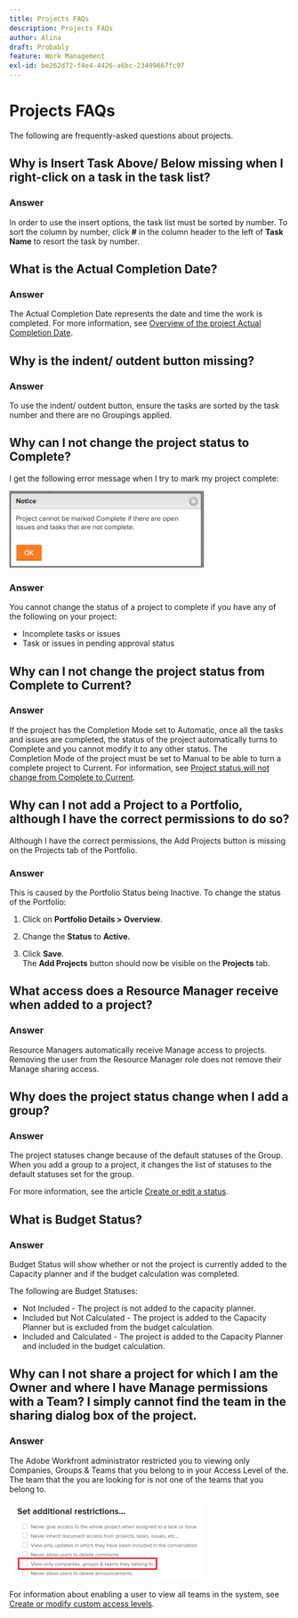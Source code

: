 ```yaml
---
title: Projects FAQs
description: Projects FAQs
author: Alina
draft: Probably
feature: Work Management
exl-id: be262d72-f4e4-4426-a6bc-23499667fc97
---
```

# Projects FAQs

The following are frequently-asked questions about projects.

## Why is Insert Task Above/ Below missing when I right-click on a task in the task list?

### Answer

In order to use the insert options, the task list must be sorted by number. To sort the column by number, click **#** in the column header to the left of **Task Name** to resort the task by number.

## What is the Actual Completion Date?

### Answer

The Actual Completion Date represents the date and time the work is completed. For more information, see [Overview of the project Actual Completion Date](../../../manage-work/projects/planning-a-project/project-actual-completion-date.md).

## Why is the indent/ outdent button missing?

### Answer

To use the indent/ outdent button, ensure the tasks are sorted by the task number and there are no Groupings applied.

## Why can I not change the project status to Complete?

I get the following error message when I try to mark my project complete:

![Project_FAQ_Complete_Error_message.png](assets/project-faq-complete-error-message-350x138.png)

### Answer

You cannot change the status of a project to complete if you have any of the following on your project:

* Incomplete tasks or issues
* Task or issues in pending approval status

## Why can I not change the project status from Complete to Current?

### Answer

If the project has the Completion Mode set to Automatic, once all the tasks and issues are completed, the status of the project automatically turns to Complete and you cannot modify it to any other status. The Completion&nbsp;Mode of the project must be set to Manual to be able to turn a complete project to Current. For information, see [Project status will not change from Complete to Current](../../../manage-work/projects/tips-tricks-and-troubleshooting/project-status-does-not-change-from-complete-to-current.md).

## Why can I not add a Project to a Portfolio, although I have the correct permissions to do so?

Although I have the correct permissions, the Add Projects button is missing on the Projects tab of the Portfolio.

### Answer

This is caused by the Portfolio Status being Inactive. To change the status of the Portfolio:

1. Click on **Portfolio Details > Overview**. 
1. Change the **Status** to **Active.**

1. Click **Save**.  
   The **Add Projects** button should now be visible on the **Projects** tab.

## What access does a Resource Manager receive when added to a project?

### Answer

Resource Managers automatically receive Manage access to projects. Removing the user from the Resource Manager role does not remove their Manage sharing access.

## Why does the project status change when I add a group?

### Answer

The project statuses change because of the default statuses of the Group. When you add a group to a project, it changes the list of statuses to the default statuses set for the group.

For more information, see the article [Create or edit a status](../../../administration-and-setup/customize-workfront/creating-custom-status-and-priority-labels/create-or-edit-a-status.md).

## What is Budget Status?

### Answer

Budget Status will show whether or not the project is currently added to the Capacity planner and if the budget calculation was completed.

The following are Budget Statuses:

* Not Included - The project is not added to the capacity planner.
* Included but Not Calculated - The project is added to the Capacity Planner but is excluded from the budget calculation.
* Included and Calculated - The project is added to the Capacity Planner and included in the budget calculation.

## Why can I not share a project for which I am the Owner and where I have Manage permissions with a Team? I simply cannot find the team in the sharing dialog box of the project.

### Answer

The Adobe Workfront administrator restricted you to viewing only Companies, Groups & Teams that you belong to in your Access Level of the. The team that the you are looking for is not one of the teams that you belong to.

![](assets/view-only-team-groups-companies-they-belong-to-350x141.png)

For information about enabling a user to view all teams in the system, see [Create or modify custom access levels](../../../administration-and-setup/add-users/configure-and-grant-access/create-modify-access-levels.md).
